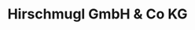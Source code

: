 ---
title: "Hirschmugl GmbH & Co KG"
url: /gralla/hirschmugl-gmbh-und-co-kg/
shop: Autowerkstatt
---